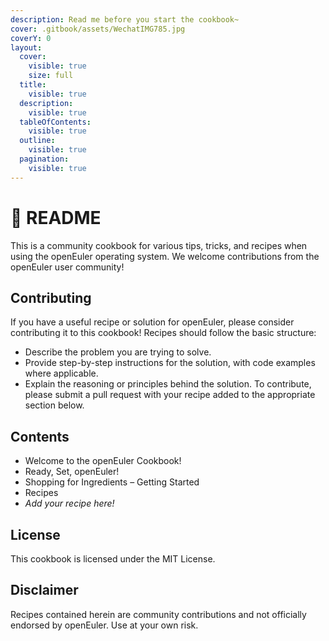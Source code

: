 ```yaml
---
description: Read me before you start the cookbook~
cover: .gitbook/assets/WechatIMG785.jpg
coverY: 0
layout:
  cover:
    visible: true
    size: full
  title:
    visible: true
  description:
    visible: true
  tableOfContents:
    visible: true
  outline:
    visible: true
  pagination:
    visible: true
---
```


# 👋 README

This is a community cookbook for various tips, tricks, and recipes when using the openEuler operating system. We welcome contributions from the openEuler user community!

## Contributing

If you have a useful recipe or solution for openEuler, please consider contributing it to this cookbook! Recipes should follow the basic structure:

* Describe the problem you are trying to solve.
* Provide step-by-step instructions for the solution, with code examples where applicable.
* Explain the reasoning or principles behind the solution. To contribute, please submit a pull request with your recipe added to the appropriate section below.

## Contents

* Welcome to the openEuler Cookbook!
* Ready, Set, openEuler!
* Shopping for Ingredients – Getting Started
* Recipes
* _Add your recipe here!_

## License

This cookbook is licensed under the MIT License.

## Disclaimer

Recipes contained herein are community contributions and not officially endorsed by openEuler. Use at your own risk.
